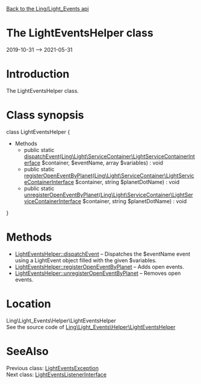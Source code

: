 [Back to the Ling/Light_Events api](https://github.com/lingtalfi/Light_Events/blob/master/doc/api/Ling/Light_Events.md)



The LightEventsHelper class
================
2019-10-31 --> 2021-05-31






Introduction
============

The LightEventsHelper class.



Class synopsis
==============


class <span class="pl-k">LightEventsHelper</span>  {

- Methods
    - public static [dispatchEvent](https://github.com/lingtalfi/Light_Events/blob/master/doc/api/Ling/Light_Events/Helper/LightEventsHelper/dispatchEvent.md)([Ling\Light\ServiceContainer\LightServiceContainerInterface](https://github.com/lingtalfi/Light/blob/master/doc/api/Ling/Light/ServiceContainer/LightServiceContainerInterface.md) $container, $eventName, array $variables) : void
    - public static [registerOpenEventByPlanet](https://github.com/lingtalfi/Light_Events/blob/master/doc/api/Ling/Light_Events/Helper/LightEventsHelper/registerOpenEventByPlanet.md)([Ling\Light\ServiceContainer\LightServiceContainerInterface](https://github.com/lingtalfi/Light/blob/master/doc/api/Ling/Light/ServiceContainer/LightServiceContainerInterface.md) $container, string $planetDotName) : void
    - public static [unregisterOpenEventByPlanet](https://github.com/lingtalfi/Light_Events/blob/master/doc/api/Ling/Light_Events/Helper/LightEventsHelper/unregisterOpenEventByPlanet.md)([Ling\Light\ServiceContainer\LightServiceContainerInterface](https://github.com/lingtalfi/Light/blob/master/doc/api/Ling/Light/ServiceContainer/LightServiceContainerInterface.md) $container, string $planetDotName) : void

}






Methods
==============

- [LightEventsHelper::dispatchEvent](https://github.com/lingtalfi/Light_Events/blob/master/doc/api/Ling/Light_Events/Helper/LightEventsHelper/dispatchEvent.md) &ndash; Dispatches the $eventName event using a LightEvent object filled with the given $variables.
- [LightEventsHelper::registerOpenEventByPlanet](https://github.com/lingtalfi/Light_Events/blob/master/doc/api/Ling/Light_Events/Helper/LightEventsHelper/registerOpenEventByPlanet.md) &ndash; Adds open events.
- [LightEventsHelper::unregisterOpenEventByPlanet](https://github.com/lingtalfi/Light_Events/blob/master/doc/api/Ling/Light_Events/Helper/LightEventsHelper/unregisterOpenEventByPlanet.md) &ndash; Removes open events.





Location
=============
Ling\Light_Events\Helper\LightEventsHelper<br>
See the source code of [Ling\Light_Events\Helper\LightEventsHelper](https://github.com/lingtalfi/Light_Events/blob/master/Helper/LightEventsHelper.php)



SeeAlso
==============
Previous class: [LightEventsException](https://github.com/lingtalfi/Light_Events/blob/master/doc/api/Ling/Light_Events/Exception/LightEventsException.md)<br>Next class: [LightEventsListenerInterface](https://github.com/lingtalfi/Light_Events/blob/master/doc/api/Ling/Light_Events/Listener/LightEventsListenerInterface.md)<br>
